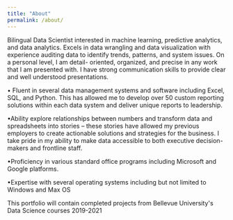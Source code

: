 ```yaml
---
title: "About"
permalink: /about/
---
```


Bilingual Data Scientist interested in machine learning, predictive analytics, and data analytics. Excels in data wrangling and data visualization with experience auditing data to identify trends, patterns, and system issues. On a personal level, I am detail- oriented, organized, and precise in any work that I am presented with. I have strong communication skills to provide clear and well understood presentations. 

•	Fluent in several data management systems and software including Excel, SQL, and Python. This has allowed me to develop over 50 custom reporting solutions within each data system and deliver unique reports to leadership. 


•Ability explore relationships between numbers and transform data and spreadsheets into stories – these stories have allowed my previous employers to create actionable solutions and strategies for the business. I take pride in my ability to make data accessible to both executive decision-makers and frontline staff. 


•Proficiency in various standard office programs including Microsoft and Google platforms. 


•Expertise with several operating systems including but not limited to Windows and Max OS


This portfolio will contain completed projects from Bellevue University's Data Science courses 2019-2021
